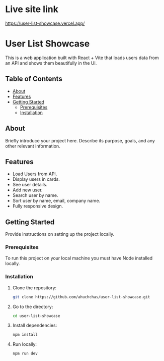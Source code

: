 # Live site link

https://user-list-showcase.vercel.app/

# User List Showcase

This is a web application built with React + Vite that loads users data from an API and shows them beautifully in the UI.

## Table of Contents

- [About](#about)
- [Features](#features)
- [Getting Started](#getting-started)
  - [Prerequisites](#prerequisites)
  - [Installation](#installation)

## About

Briefly introduce your project here. Describe its purpose, goals, and any other relevant information.

## Features

- Load Users from API.
- Display users in cards.
- See user details.
- Add new user.
- Search user by name.
- Sort user by name, email, company name.
- Fully responsive design.

## Getting Started

Provide instructions on setting up the project locally.

### Prerequisites

To run this project on your local machine you must have Node installed locally.

### Installation

1. Clone the repository:

   ```bash
   git clone https://github.com/ahuchchas/user-list-showcase.git
   ```

2. Go to the directory:

   ```bash
   cd user-list-showcase
   ```

3. Install dependencies:

   ```bash
   npm install
   ```

4. Run locally:

   ```bash
   npm run dev
   ```

